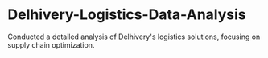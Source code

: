 # Delhivery-Logistics-Data-Analysis
Conducted a detailed analysis of Delhivery's logistics solutions, focusing on supply chain optimization.
